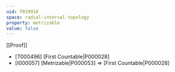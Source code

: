 ```yaml
---
uid: T019910
space: radial-interval-topology
property: metrizable
value: false
---
```

[[Proof]]

* [T000496] [First Countable|P000028]
* [I000057] [Metrizable|P000053] => [First Countable|P000028]

